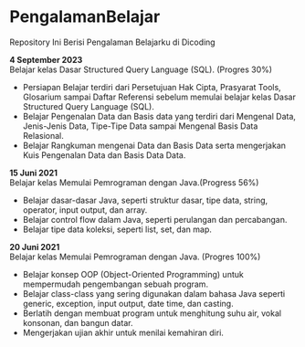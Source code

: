 # PengalamanBelajar
Repository Ini Berisi Pengalaman Belajarku di Dicoding

**4 September 2023**  
Belajar kelas Dasar Structured Query Language (SQL). (Progres 30%)
  * Persiapan Belajar terdiri dari Persetujuan Hak Cipta, Prasyarat Tools, Glosarium sampai Daftar Referensi sebelum memulai belajar kelas Dasar Structured Query Language (SQL).
  * Belajar Pengenalan Data dan Basis data yang terdiri dari Mengenal Data, Jenis-Jenis Data, Tipe-Tipe Data sampai Mengenal Basis Data Relasional.
  * Belajar Rangkuman mengenai Data dan Basis Data serta mengerjakan Kuis Pengenalan Data dan Basis Data Data.

**15 Juni 2021**  
Belajar kelas Memulai Pemrograman dengan Java.(Progress 56%)
  * Belajar dasar-dasar Java, seperti struktur dasar, tipe data, string, operator, input output, dan array.
  * Belajar control flow dalam Java, seperti perulangan dan percabangan.
  * Belajar tipe data koleksi, seperti list, set, dan map.

**20 Juni 2021**  
Belajar kelas Memulai Pemrograman dengan Java. (Progres 100%)
  * Belajar konsep OOP (Object-Oriented Programming) untuk mempermudah pengembangan sebuah program.
  * Belajar class-class yang sering digunakan dalam bahasa Java seperti generic, exception, input output, date time, dan casting. 
  * Berlatih dengan membuat program untuk menghitung suhu air, vokal konsonan, dan bangun datar. 
  * Mengerjakan ujian akhir untuk menilai kemahiran diri.

